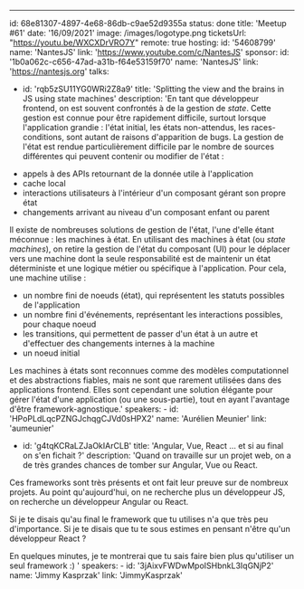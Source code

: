 ---

id: 68e81307-4897-4e68-86db-c9ae52d9355a
status: done
title: 'Meetup #61'
date: '16/09/2021'
image: /images/logotype.png
ticketsUrl: "https://youtu.be/WXCXDrVRO7Y"
remote: true
hosting:
id: '54608799'
name: 'NantesJS'
link: 'https://www.youtube.com/c/NantesJS'
sponsor:
id: '1b0a062c-c656-47ad-a31b-f64e53159f70'
name: 'NantesJS'
link: 'https://nantesjs.org'
talks:

- id: 'rqb5zSU11YG0WRi2Z8a9'
  title: 'Splitting the view and the brains in JS using state machines'
  description: 'En tant que développeur frontend, on est souvent confrontés à de la gestion de _state_. Cette gestion est connue pour être rapidement difficile, surtout lorsque l&#x27;application grandie : l&#x27;état initial, les états non-attendus, les races-conditions, sont autant de raisons d&#x27;apparition de bugs. La gestion de l&#x27;état est rendue particulièrement difficile par le nombre de sources différentes qui peuvent contenir ou modifier de l&#x27;état :

* appels à des APIs retournant de la donnée utile à l&#x27;application
* cache local
* interactions utilisateurs à l&#x27;intérieur d&#x27;un composant gérant son propre état
* changements arrivant au niveau d&#x27;un composant enfant ou parent

Il existe de nombreuses solutions de gestion de l&#x27;état, l&#x27;une d&#x27;elle étant méconnue : les machines à état. En utilisant des machines à état (ou _state machines_), on retire la gestion de l&#x27;état du composant (UI) pour le déplacer vers une machine dont la seule responsabilité est de maintenir un état déterministe et une logique métier ou spécifique à l&#x27;application. Pour cela, une machine utilise :

- un nombre fini de noeuds (état), qui représentent les statuts possibles de l&#x27;application
- un nombre fini d&#x27;événements, représentant les interactions possibles, pour chaque noeud
- les transitions, qui permettent de passer d&#x27;un état à un autre et d&#x27;effectuer des changements internes à la machine
- un noeud initial

Les machines à états sont reconnues comme des modèles computationnel et des abstractions fiables, mais ne sont que rarement utilisées dans des applications frontend. Elles sont cependant une solution élégante pour gérer l&#x27;état d&#x27;une application (ou une sous-partie), tout en ayant l&#x27;avantage d&#x27;être framework-agnostique.'
speakers: -
id: 'HPoPLdLqcPZNGJchqgCJVd0sHPX2'
name: 'Aurélien Meunier'
link: 'aumeunier'

- id: 'g4tqKCRaLZJaOkIArCLB'
  title: 'Angular, Vue, React ... et si au final on s&#x27;en fichait ?'
  description: 'Quand on travaille sur un projet web, on a de très grandes chances de tomber sur Angular, Vue ou React.

Ces frameworks sont très présents et ont fait leur preuve sur de nombreux projets. Au point qu&#x27;aujourd&#x27;hui, on ne recherche plus un développeur JS, on recherche un développeur Angular ou React.

Si je te disais qu&#x27;au final le framework que tu utilises n&#x27;a que très peu d&#x27;importance.
Si je te disais que tu te sous estimes en pensant n&#x27;être qu&#x27;un développeur React ?

En quelques minutes, je te montrerai que tu sais faire bien plus qu&#x27;utiliser un seul framework :)
'
speakers: -
id: '3jAixvFWDwMpoISHbnkL3IqGNjP2'
name: 'Jimmy Kasprzak'
link: 'JimmyKasprzak'
